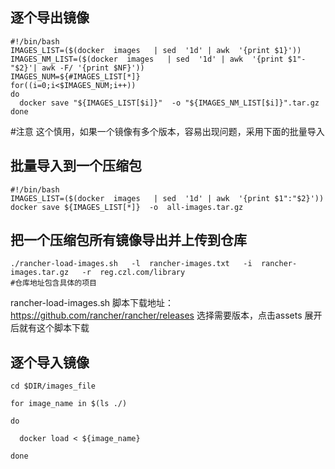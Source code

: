 ## 逐个导出镜像

```
#!/bin/bash
IMAGES_LIST=($(docker  images   | sed  '1d' | awk  '{print $1}'))
IMAGES_NM_LIST=($(docker  images   | sed  '1d' | awk  '{print $1"-"$2}'| awk -F/ '{print $NF}'))
IMAGES_NUM=${#IMAGES_LIST[*]}
for((i=0;i<$IMAGES_NUM;i++))
do
  docker save "${IMAGES_LIST[$i]}"  -o "${IMAGES_NM_LIST[$i]}".tar.gz 
done
```
#注意 这个慎用，如果一个镜像有多个版本，容易出现问题，采用下面的批量导入


## 批量导入到一个压缩包
```
#!/bin/bash
IMAGES_LIST=($(docker  images   | sed  '1d' | awk  '{print $1":"$2}'))
docker save ${IMAGES_LIST[*]}  -o  all-images.tar.gz

```
## 把一个压缩包所有镜像导出并上传到仓库

```
./rancher-load-images.sh   -l  rancher-images.txt   -i  rancher-images.tar.gz   -r  reg.czl.com/library  
#仓库地址包含具体的项目
```

rancher-load-images.sh 脚本下载地址：https://github.com/rancher/rancher/releases
选择需要版本，点击assets 展开后就有这个脚本下载

## 逐个导入镜像

```
cd $DIR/images_file
 
for image_name in $(ls ./)
 
do
 
  docker load < ${image_name}
 
done 

```


